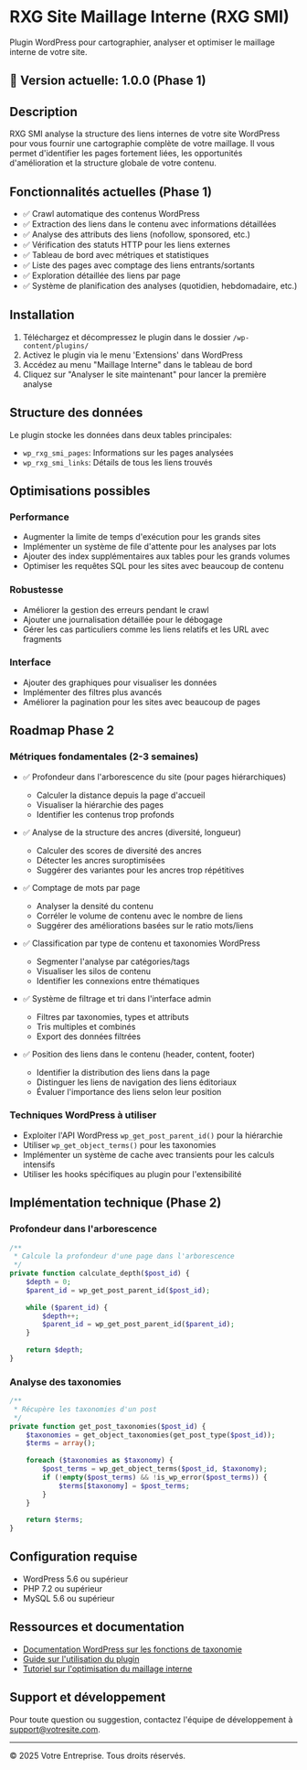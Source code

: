 # RXG Site Maillage Interne (RXG SMI)

Plugin WordPress pour cartographier, analyser et optimiser le maillage interne de votre site.

## 🚀 Version actuelle: 1.0.0 (Phase 1)

## Description

RXG SMI analyse la structure des liens internes de votre site WordPress pour vous fournir une cartographie complète de votre maillage. Il vous permet d'identifier les pages fortement liées, les opportunités d'amélioration et la structure globale de votre contenu.

## Fonctionnalités actuelles (Phase 1)

- ✅ Crawl automatique des contenus WordPress
- ✅ Extraction des liens dans le contenu avec informations détaillées
- ✅ Analyse des attributs des liens (nofollow, sponsored, etc.)
- ✅ Vérification des statuts HTTP pour les liens externes
- ✅ Tableau de bord avec métriques et statistiques
- ✅ Liste des pages avec comptage des liens entrants/sortants
- ✅ Exploration détaillée des liens par page
- ✅ Système de planification des analyses (quotidien, hebdomadaire, etc.)

## Installation

1. Téléchargez et décompressez le plugin dans le dossier `/wp-content/plugins/`
2. Activez le plugin via le menu 'Extensions' dans WordPress
3. Accédez au menu "Maillage Interne" dans le tableau de bord
4. Cliquez sur "Analyser le site maintenant" pour lancer la première analyse

## Structure des données

Le plugin stocke les données dans deux tables principales:

- `wp_rxg_smi_pages`: Informations sur les pages analysées
- `wp_rxg_smi_links`: Détails de tous les liens trouvés

## Optimisations possibles

### Performance
- Augmenter la limite de temps d'exécution pour les grands sites
- Implémenter un système de file d'attente pour les analyses par lots
- Ajouter des index supplémentaires aux tables pour les grands volumes
- Optimiser les requêtes SQL pour les sites avec beaucoup de contenu

### Robustesse
- Améliorer la gestion des erreurs pendant le crawl
- Ajouter une journalisation détaillée pour le débogage
- Gérer les cas particuliers comme les liens relatifs et les URL avec fragments

### Interface
- Ajouter des graphiques pour visualiser les données
- Implémenter des filtres plus avancés
- Améliorer la pagination pour les sites avec beaucoup de pages

## Roadmap Phase 2

### Métriques fondamentales (2-3 semaines)
- ✅ Profondeur dans l'arborescence du site (pour pages hiérarchiques)
  - Calculer la distance depuis la page d'accueil
  - Visualiser la hiérarchie des pages
  - Identifier les contenus trop profonds

- ✅ Analyse de la structure des ancres (diversité, longueur)
  - Calculer des scores de diversité des ancres
  - Détecter les ancres suroptimisées
  - Suggérer des variantes pour les ancres trop répétitives

- ✅ Comptage de mots par page
  - Analyser la densité du contenu
  - Corréler le volume de contenu avec le nombre de liens
  - Suggérer des améliorations basées sur le ratio mots/liens

- ✅ Classification par type de contenu et taxonomies WordPress
  - Segmenter l'analyse par catégories/tags
  - Visualiser les silos de contenu
  - Identifier les connexions entre thématiques

- ✅ Système de filtrage et tri dans l'interface admin
  - Filtres par taxonomies, types et attributs
  - Tris multiples et combinés
  - Export des données filtrées

- ✅ Position des liens dans le contenu (header, content, footer)
  - Identifier la distribution des liens dans la page
  - Distinguer les liens de navigation des liens éditoriaux
  - Évaluer l'importance des liens selon leur position

### Techniques WordPress à utiliser
- Exploiter l'API WordPress `wp_get_post_parent_id()` pour la hiérarchie
- Utiliser `wp_get_object_terms()` pour les taxonomies
- Implémenter un système de cache avec transients pour les calculs intensifs
- Utiliser les hooks spécifiques au plugin pour l'extensibilité

## Implémentation technique (Phase 2)

### Profondeur dans l'arborescence
```php
/**
 * Calcule la profondeur d'une page dans l'arborescence
 */
private function calculate_depth($post_id) {
    $depth = 0;
    $parent_id = wp_get_post_parent_id($post_id);
    
    while ($parent_id) {
        $depth++;
        $parent_id = wp_get_post_parent_id($parent_id);
    }
    
    return $depth;
}
```

### Analyse des taxonomies
```php
/**
 * Récupère les taxonomies d'un post
 */
private function get_post_taxonomies($post_id) {
    $taxonomies = get_object_taxonomies(get_post_type($post_id));
    $terms = array();
    
    foreach ($taxonomies as $taxonomy) {
        $post_terms = wp_get_object_terms($post_id, $taxonomy);
        if (!empty($post_terms) && !is_wp_error($post_terms)) {
            $terms[$taxonomy] = $post_terms;
        }
    }
    
    return $terms;
}
```

## Configuration requise

- WordPress 5.6 ou supérieur
- PHP 7.2 ou supérieur
- MySQL 5.6 ou supérieur

## Ressources et documentation

- [Documentation WordPress sur les fonctions de taxonomie](https://developer.wordpress.org/reference/functions/wp_get_object_terms/)
- [Guide sur l'utilisation du plugin](https://votre-documentation.com)
- [Tutoriel sur l'optimisation du maillage interne](https://votre-blog.com)

## Support et développement

Pour toute question ou suggestion, contactez l'équipe de développement à support@votresite.com.

---

© 2025 Votre Entreprise. Tous droits réservés.
